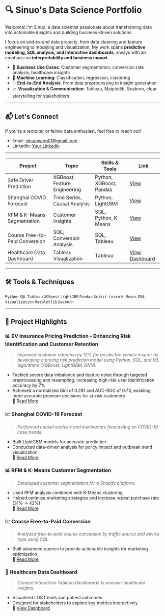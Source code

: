 # 🔍 Sinuo's Data Science Portfolio

Welcome! I'm Sinuo, a data scientist passionate about transforming data into actionable insights and building business-driven solutions.  

I focus on end-to-end data projects, from data cleaning and feature engineering to modeling and visualization. My work spans **predictive modeling, SQL analysis, and interactive dashboards**, always with an emphasis on **interpretability and business impact**.

- 💼 **Business Use Cases**: Customer segmentation, conversion rate analysis, healthcare insights  
- 🧠 **Machine Learning**: Classification, regression, clustering  
- ✨ **End-to-End Analysis**: From data preprocessing to insight generation  
- 📈 **Visualization & Communication**: Tableau, Matplotlib, Seaborn, clear storytelling for stakeholders  

---

## 📬 Let's Connect

If you're a recruiter or fellow data enthusiast, feel free to reach out!

- Email: sinuowang01@gmail.com  
- LinkedIn: [Your LinkedIn]([https://www.linkedin.com/in/yourprofile/](https://www.linkedin.com/in/sinuowang/))  

---

| Project | Topic | Skills & Tools | Link |
|--------|-------|----------------|------|
| Safe Driver Prediction | XGBoost, Feature Engineering | Python, XGBoost, Pandas | [View](https://github.com/snw16/projects/safe_driver_prediction) |
| Shanghai COVID Forecast | Time Series, Causal Analysis | Python, LightGBM | [View](https://github.com/snw16/projects/shanghai_covid_forecast) |
| RFM & K-Means Segmentation | Customer Insights | SQL, Python, K-Means | [View](https://github.com/snw16/RFM_Analysis) |
| Course Free-to-Paid Conversion | SQL, Conversion Analysis | SQL, Tableau | [View](https://github.com/snw16/projects/course_conversions_rate) |
| Healthcare Data Dashboard | Tableau Visualization | Tableau | [View Dashboard](https://snw16.github.io/Tableau-Analyzing-Healthcare-Data/) |

---

## 🛠 Tools & Techniques

`Python` `SQL` `Tableau` `XGBoost` `LightGBM` `Pandas` `Scikit-Learn` `K-Means` `EDA` `Visualization` `Matplotlib` `Seaborn`

---

## 📁 Project Highlights

### 📊 EV Insurance Pricing Prediction - Enhancing Risk Identification and Customer Retention
> *Improved customer retention by 12% for an electric vehicle insurer by developing a pricing risk prediction model using Python, SQL, and ML algorithms (XGBoost, LightGBM, DNN).*

- Tackled severe data imbalance and feature noise through targeted preprocessing and resampling, increasing high-risk user identification accuracy by 7%  
- Achieved a normalized Gini of 0.291 and AUC-ROC of 0.73, enabling more accurate premium decisions for at-risk customers  
📂 [Read More](https://github.com/snw16/projects/safe_driver_prediction)


### 📈 Shanghai COVID-19 Forecast
> *Performed causal analysis and multivariate forecasting on COVID-19 case trends.*

- Built LightGBM models for accurate prediction  
- Conducted data-driven analysis for policy impact and outbreak trend visualization  
📂 [Read More](https://github.com/snw16/projects/shanghai_covid_forecast)

### 📊 RFM & K-Means Customer Segmentation
> *Developed customer segmentation for a Shopify platform.*

- Used RFM analysis combined with K-Means clustering  
- Helped optimize marketing strategies and increase repeat purchase rate (31% → 42%)  
📂 [Read More](https://github.com/snw16/RFM_Analysis)

### 📈 Course Free-to-Paid Conversion
> *Analyzed free-to-paid course conversion by traffic source and device type using SQL.*

- Built advanced queries to provide actionable insights for marketing optimization  
📂 [Read More](https://github.com/snw16/projects/course_conversions_rate)

### 🏥 Healthcare Data Dashboard
> *Created interactive Tableau dashboards to uncover healthcare insights.*

- Visualized LOS trends and patient outcomes  
- Designed for stakeholders to explore key metrics interactively  
📂 [View Dashboard](https://snw16.github.io/Tableau-Analyzing-Healthcare-Data/)

